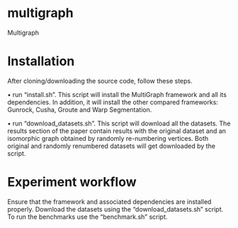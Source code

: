 # multigraph
Multigraph


Installation
============

After cloning/downloading the source code, follow these steps.

• run “install.sh”. This script will install the MultiGraph framework and all its dependencies. In addition, it will install the other compared frameworks: Gunrock, Cusha, Groute and Warp Segmentation.

• run “download_datasets.sh”. This script will download all the datasets. The results section of the paper contain results with the original dataset and an isomorphic graph obtained by randomly re-numbering vertices. Both original and randomly renumbered datasets will get downloaded by the script.

Experiment workflow
===================

Ensure that the framework and associated dependencies are installed properly. Download the datasets using the “download_datasets.sh” script. To run the benchmarks use the “benchmark.sh” script.
